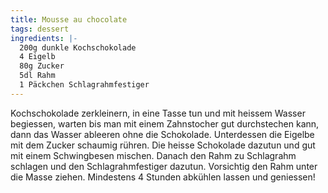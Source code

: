 ```yaml
---
title: Mousse au chocolate
tags: dessert
ingredients: |-
  200g dunkle Kochschokolade
  4 Eigelb
  80g Zucker
  5dl Rahm
  1 Päckchen Schlagrahmfestiger
---
```


Kochschokolade zerkleinern, in eine Tasse tun und mit heissem Wasser begiessen, warten bis man mit einem Zahnstocher gut durchstechen kann, dann das Wasser ableeren ohne die Schokolade. Unterdessen die Eigelbe mit dem Zucker schaumig rühren. Die heisse Schokolade dazutun und gut mit einem Schwingbesen mischen. Danach den Rahm zu Schlagrahm schlagen und den Schlagrahmfestiger dazutun. Vorsichtig den Rahm unter die Masse ziehen. Mindestens 4 Stunden abkühlen lassen und geniessen!
